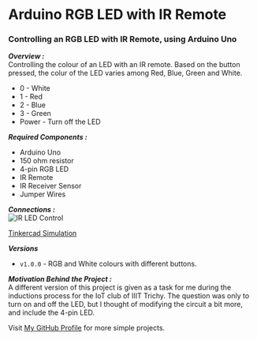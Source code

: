 # Arduino RGB LED with IR Remote
### Controlling an RGB LED with IR Remote, using Arduino Uno

***Overview :***  
Controlling the colour of an LED with an IR remote. Based on the button pressed, the colur of the LED varies among Red, Blue, Green and White.  
- 0 - White
- 1 - Red
- 2 - Blue
- 3 - Green
- Power - Turn off the LED

***Required Components :***  
- Arduino Uno
- 150 ohm resistor
- 4-pin RGB LED
- IR Remote
- IR Receiver Sensor
- Jumper Wires

***Connections :***  
![IR LED Control](https://user-images.githubusercontent.com/77038120/151207986-da75875e-b54c-46f2-ad2f-af00cab02dce.jpg)  

[Tinkercad Simulation](https://www.tinkercad.com/things/kExMnxM6Vvz)

***Versions***  
- `v1.0.0` - RGB and White colours with different buttons.

***Motivation Behind the Project :***  
A different version of this project is given as a task for me during the inductions process for the IoT club of IIIT Trichy. The question was only to turn on and off the LED, but I thought of modifying the circuit a bit more, and include the 4-pin LED.  

Visit [My GitHub Profile](https://github.com/Bharadwaj-R) for more simple projects.
